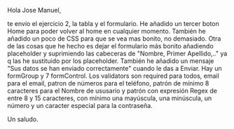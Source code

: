 Hola Jose Manuel,

te envio el ejercicio 2, la tabla y el formulario. He añadido un tercer boton Home para poder volver al home en cualquier momento. También he añadido un poco de CSS     para que se vea mas bonito, no demasiado. Otra de las cosas que he hecho es dejar el formulario más bonito añadiendo placeholder y suprimiendo las cabeceras de "Nombre, Primer Apellido,.." ya q las he sustituido por los placeholder. También he añadido un mensaje "Sus datos se han enviado correctamente" cuando le das a Enviar. Hay un formGroup y 7 formControl. Los validators son required para todos, email para el email, patron de números para el teléfono, patrón de mínimo 8 caracteres para el Nombre de ususario y patrón con expresión Regex de entre 8 y 15 caracteres, con mínimo una mayúscula, una minúscula, un número y un caracter especial para la contraseña. 

Un saludo.
